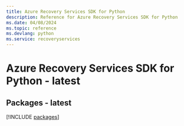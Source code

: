 ```yaml
---
title: Azure Recovery Services SDK for Python
description: Reference for Azure Recovery Services SDK for Python
ms.date: 04/08/2024
ms.topic: reference
ms.devlang: python
ms.service: recoveryservices
---
```

# Azure Recovery Services SDK for Python - latest
## Packages - latest
[!INCLUDE [packages](recovery-services-index.md)]